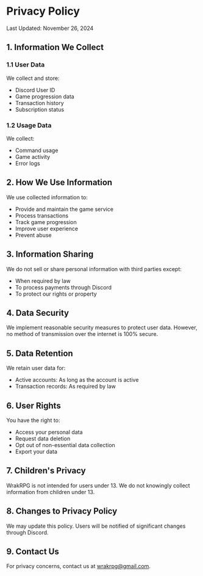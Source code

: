 # Privacy Policy

Last Updated: November 26, 2024

## 1. Information We Collect

### 1.1 User Data
We collect and store:
- Discord User ID
- Game progression data
- Transaction history
- Subscription status

### 1.2 Usage Data
We collect:
- Command usage
- Game activity
- Error logs

## 2. How We Use Information

We use collected information to:
- Provide and maintain the game service
- Process transactions
- Track game progression
- Improve user experience
- Prevent abuse

## 3. Information Sharing

We do not sell or share personal information with third parties except:
- When required by law
- To process payments through Discord
- To protect our rights or property

## 4. Data Security

We implement reasonable security measures to protect user data. However, no method of transmission over the internet is 100% secure.

## 5. Data Retention

We retain user data for:
- Active accounts: As long as the account is active
- Transaction records: As required by law

## 6. User Rights

You have the right to:
- Access your personal data
- Request data deletion
- Opt out of non-essential data collection
- Export your data

## 7. Children's Privacy

WrakRPG is not intended for users under 13. We do not knowingly collect information from children under 13.

## 8. Changes to Privacy Policy

We may update this policy. Users will be notified of significant changes through Discord.

## 9. Contact Us

For privacy concerns, contact us at wrakrpg@gmail.com.
